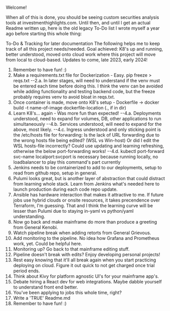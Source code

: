 Welcome!

When all of this is done, you should be seeing custom securities analysis tools at investmenthighlights.com.
Until then, and until I get an actual Readme written up, here is the old legacy To-Do list I wrote myself a year ago before starting this whole thing:

To-Do & Tracking for later documentation
The following helps me to keep track of all this project needs/needed.
Goal achieved: K8's up and running, better understood, moved onto cloud work where this project will move from local to cloud-based. Updates to come, late 2023, early 2024!

1. Remember to have fun! :)
2. Make a requirements.txt file for Dockerization - Easy. pip freeze > reqs.txt
--2.a. In later stages, will need to understand if the venv must be entered each time before doing this. I think the venv can be avoided while adding functionality and testing backend code, but the freeze probably requires venv to avoid bloat in reqs.txt.
3. Once container is made, move onto K8's setup - Dockerfile -> docker build -t name-of-image dockerfile-location (., if in dir)
4. Learn K8's... again - Was more fun than expected!
--4.a. Deployments understood, need to expand for volumes, DB, other applications to run simultaneously
--4.b. Services understood, will need to expand for the above, most likely. 
--4.c. Ingress understood and only sticking point is the /etc/hosts file for forwarding: Is the lack of URL forwarding due to the wrong hosts file being edited? (WSL vs Win-host) Or did I edit the WSL hosts-file incorrectly? Could use updating and learning refreshing, otherwise the below port-forwarding works!
--4.d. kubectl port-forward svc-name localport:svcport is necessary because running locally, no loadbalancer to play this command's part currently
5. Jenkins needs to be containerized to add to our deployments, setup to read from github repo, setup in general. 
6. Pulumi looks great, but is another layer of abstraction that could distract from learning whole stack. Learn from Jenkins what's needed here to launch production during each code repo update.
7. Ansible has hardware interaction that makes it attractive to me. If future jobs use hybrid clouds or onsite resources, it takes precendence over Terraform, I'm guessing. That and I think the learning curve will be lesser than Pulumi due to staying in-yaml vs python/yaml understanding.
8. Now go back and make mainframe do more than produce a greeting from General Kenobi.
9. Watch pipeline break when adding retorts from General Grievous.
10. Add monitoring to the pipeline. No idea how Grafana and Prometheus work, yet. Could be helpful here.
11. Monitoring up? Go back to that mainframe editing stuff.
12. Pipeline doesn't break with edits? Enjoy developing personal projects! 
13. Rest easy knowing that it'll all break again when you start practicing deploying on cloud. Figure it out quick to not get charged once trial period ends.
14. Think about Kivy for platform agnostic UI's for your mainframe app's.
15. Debate hiring a React dev for web integrations. Maybe dabble yourself to understand front end better.
16. You've been applying to jobs this whole time, right?
17. Write a 'TRUE' Readme.md
18. Remember to have fun! :)
